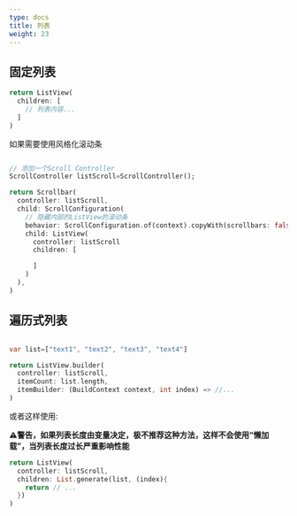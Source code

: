 ```yaml
---
type: docs
title: 列表
weight: 23
---
```



## 固定列表

```dart
return ListView(
  children: [
    // 列表内容...
  ]
)
```

如果需要使用风格化滚动条

```dart

// 添加一个Scroll Controller
ScrollController listScroll=ScrollController();

return Scrollbar(
  controller: listScroll,
  child: ScrollConfiguration(
    // 隐藏内部的ListView的滚动条
    behavior: ScrollConfiguration.of(context).copyWith(scrollbars: false),
    child: ListView(
      controller: listScroll
      children: [

      ]
    )
  ),
)
```

## 遍历式列表

```dart

var list=["text1", "text2", "text3", "text4"]

return ListView.builder(
  controller: listScroll,
  itemCount: list.length,
  itemBuilder: (BuildContext context, int index) => //...
)
```

或者这样使用:

**⚠️警告，如果列表长度由变量决定，极不推荐这种方法，这样不会使用“懒加载”，当列表长度过长严重影响性能**

```dart
return ListView(
  controller: listScroll,
  children: List.generate(list, (index){
    return // ...
  })
)
```